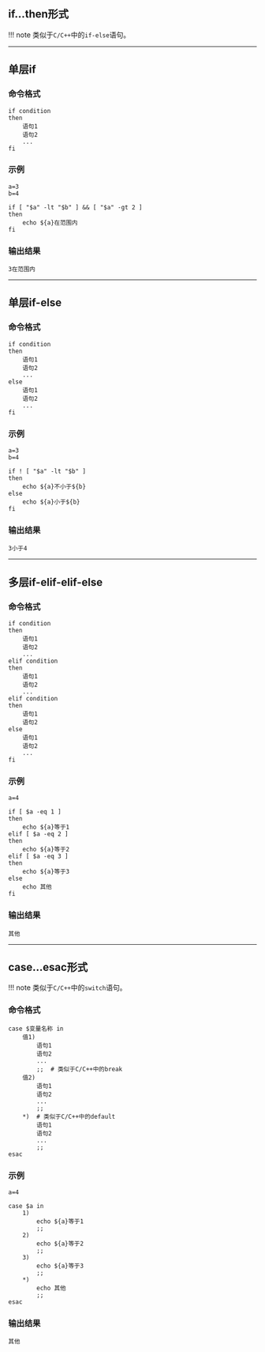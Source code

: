 ## if…then形式

!!! note
    类似于`C/C++`中的`if-else`语句。

---


## 单层if

### 命令格式

```shell
if condition
then
    语句1
    语句2
    ...
fi
```

### 示例

```shell
a=3
b=4

if [ "$a" -lt "$b" ] && [ "$a" -gt 2 ]
then
    echo ${a}在范围内
fi
```

### 输出结果

```shell
3在范围内
```

---

## 单层if-else

### 命令格式

```shell
if condition
then
    语句1
    语句2
    ...
else
    语句1
    语句2
    ...
fi
```

### 示例

```
a=3
b=4

if ! [ "$a" -lt "$b" ]
then
    echo ${a}不小于${b}
else
    echo ${a}小于${b}
fi
```

### 输出结果

```shell
3小于4
```

---

## 多层if-elif-elif-else

### 命令格式

```shell
if condition
then
    语句1
    语句2
    ...
elif condition
then
    语句1
    语句2
    ...
elif condition
then
    语句1
    语句2
else
    语句1
    语句2
    ...
fi
```

### 示例

```shell
a=4

if [ $a -eq 1 ]
then
    echo ${a}等于1
elif [ $a -eq 2 ]
then
    echo ${a}等于2
elif [ $a -eq 3 ]
then
    echo ${a}等于3
else
    echo 其他
fi
```

### 输出结果

```
其他
```

---

## case…esac形式

!!! note
    类似于`C/C++`中的`switch`语句。

### 命令格式

```shell
case $变量名称 in
    值1)
        语句1
        语句2
        ...
        ;;  # 类似于C/C++中的break
    值2)
        语句1
        语句2
        ...
        ;;
    *)  # 类似于C/C++中的default
        语句1
        语句2
        ...
        ;;
esac
```

### 示例

```shell
a=4

case $a in
    1)
        echo ${a}等于1
        ;;  
    2)
        echo ${a}等于2
        ;;  
    3)                                                
        echo ${a}等于3
        ;;  
    *)
        echo 其他
        ;;  
esac
```

### 输出结果

```
其他
```